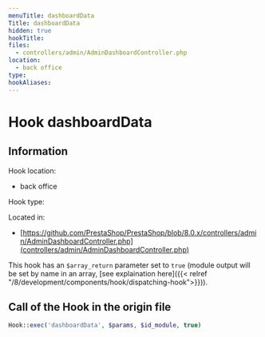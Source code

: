 ```yaml
---
menuTitle: dashboardData
Title: dashboardData
hidden: true
hookTitle: 
files:
  - controllers/admin/AdminDashboardController.php
location:
  - back office
type: 
hookAliases:
---
```


# Hook dashboardData

## Information

Hook location:
  - back office

Hook type: 

Located in: 
  - [https://github.com/PrestaShop/PrestaShop/blob/8.0.x/controllers/admin/AdminDashboardController.php](controllers/admin/AdminDashboardController.php)

This hook has an `$array_return` parameter set to `true` (module output will be set by name in an array, [see explaination here]({{< relref "/8/development/components/hook/dispatching-hook">}})).

## Call of the Hook in the origin file

```php
Hook::exec('dashboardData', $params, $id_module, true)
```